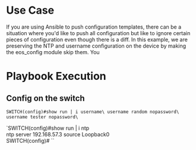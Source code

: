 # Use Case #

If you are using Ansible to push configuration templates, there can be a situation where you'd like to push all configuration but like to ignore certain pieces of configuration even though there is a diff. In this example, we are preserving the NTP and username configuration on the device by making the eos_config module skip them. You

# Playbook Execution #

## Config on the switch ##  

`SWITCH(config)#show run | i username\
username random nopassword\
username tester nopassword\
`


`SWITCH(config)#show run | i ntp\
ntp server 192.168.57.3 source Loopback0\
SWITCH(config)#
``
